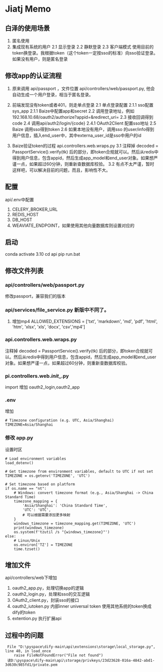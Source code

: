 # Jiatj Memo

## 白泽的使用场景
1. 匿名使用
2. 集成现有系统的用户
    2.1 显示登录
    2.2 静默登录
    2.3 客户端模式
        使用目前的token换登录。我根据token（这个token一定按sso的标准）向sso验证登录。
        如果没有用户，则是匿名登录
        

   
## 修改app的认证流程
1. 原来调用 api/passport ，文件位置 api/controllers/web/passport.py,  他会自动生成一个用户登录，相当于匿名登录。

2. 前端发现没有token或者401，则走单点登录
    2.1 单点登录配置
        2.1.1 sso配置sys_app
        2.1.1 Baize中配置app和secret
    2.2 调用登录地址，例如192.168.10.68/oauth2/authorize?appid=&redirect_uri=
    2.3 接收回调得到code
    2.4 调用api/auth2/login/{code}
        2.4.1 OAuth2Client  配置sso地址
    2.5 Baize 调用sso得到token
    2.6 如果本地没有用户，调用sso 的user/info得到用户信息，插入end_user中，其中externa_user_id是sso中用户的id
3. Baize验证token的过程 api.controllers.web.wraps.py
    3.1 注释掉 decoded = PassportService().verify(tk) 后的部分，即token合规就可以。然后从redis中得到用户信息，包含appid，然后生成app_model和end_user对象。如果想严谨一点，如果超过60分钟，则重新查数据库校验。
    3.2 有点不太严谨，暂时这样吧，可以解决目前的问题，而且，影响性不大。

 

 


## 配置
api/.env中配置
1. CELERY_BROKER_URL
2. REDIS_HOST
3. DB_HOST
4. WEAVIATE_ENDPOINT，如果使用其他向量数据库则设置对应的


## 启动
conda activate 3.10
cd api pip
run.bat

## 修改文件列表
### api/controllers/web/passport.py
修改passport，兼容我们的版本


###  api/services/file_service.py  新版中不同了。
1. 增加mp4
    ALLOWED_EXTENSIONS = ['txt', 'markdown', 'md', 'pdf', 'html', 'htm', 'xlsx', 'xls', 'docx', 'csv','mp4']

### api.controllers.web.wraps.py

注释掉 decoded = PassportService().verify(tk) 后的部分，即token合规就可以。然后从redis中得到用户信息，包含appid，然后生成app_model和end_user对象。如果想严谨一点，如果超过60分钟，则重新查数据库校验。

### pi.controllers.web._init__.py

import 增加  oauth2_login,oauth2_app

### .env 
增加 
~~~
# Timezone configuration (e.g. UTC, Asia/Shanghai)
TIMEZONE=Asia/Shanghai
~~~
### 修改 app.py
设置时区
~~~
# Load environment variables
load_dotenv()

# Get timezone from environment variables, default to UTC if not set
TIMEZONE = os.getenv('TIMEZONE', 'UTC')

# Set timezone based on platform
if os.name == "nt":
    # Windows: convert timezone format (e.g., Asia/Shanghai -> China Standard Time)
    timezone_mapping = {
        'Asia/Shanghai': 'China Standard Time',
        'UTC': 'UTC',
        # 可以根据需要添加更多映射
    }
    windows_timezone = timezone_mapping.get(TIMEZONE, 'UTC')
    print(windows_timezone)
    os.system(f'tzutil /s "{windows_timezone}"')
else:
    # Linux/Unix
    os.environ['TZ'] = TIMEZONE
    time.tzset()

~~~


## 增加文件
api/controllers/web下增加
1. oauth2_app.py，处理切换app的逻辑
2. oauth2_login.py，处理和sso的交互逻辑
3. OAuth2_client.py，封装sso的接口
4. oauth2_iutoken.py 内部inner universal token 使用其他系统的token换成dify的token
5. extention.py  执行扩展api



## 过程中的问题
~~~
 File "D:\pyspace\dify-main\api\extensions\storage\local_storage.py", line 40, in load_once
    raise FileNotFoundError("File not found")
 读D:\pyspace\dify-main\api\storage/privkeys/23d23628-016a-4842-abd1-3d630c985fd1/private.pem   
~~~